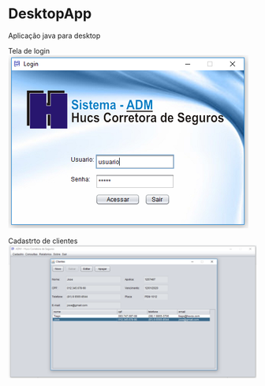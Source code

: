 # DesktopApp
Aplicação java para desktop

Tela de login<br>
<img src="https://github.com/TiagoHucs/DesktopApp/blob/master/img/tela0.PNG">

Cadastrto de clientes<br>
<img src="https://github.com/TiagoHucs/DesktopApp/blob/master/img/tela1.PNG">
